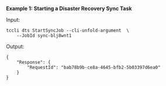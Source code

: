 **Example 1: Starting a Disaster Recovery Sync Task**



Input: 

```
tccli dts StartSyncJob --cli-unfold-argument  \
    --JobId sync-blj8wnt1
```

Output: 
```
{
    "Response": {
        "RequestId": "bab78b9b-ce8a-4645-bfb2-5b03397d6ea0"
    }
}
```

